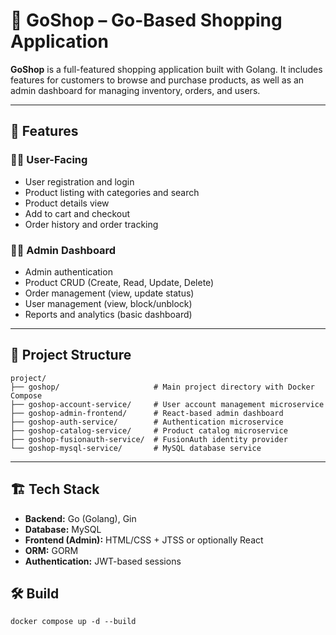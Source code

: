 # 🛒 GoShop – Go-Based Shopping Application

**GoShop** is a full-featured shopping application built with Golang. It includes features for customers to browse and purchase products, as well as an admin dashboard for managing inventory, orders, and users.

---

## 🚀 Features

### 🧑‍💻 User-Facing
- User registration and login
- Product listing with categories and search
- Product details view
- Add to cart and checkout
- Order history and order tracking

### 👨‍💼 Admin Dashboard
- Admin authentication
- Product CRUD (Create, Read, Update, Delete)
- Order management (view, update status)
- User management (view, block/unblock)
- Reports and analytics (basic dashboard)

---

## 📁 Project Structure

```
project/
├── goshop/                     # Main project directory with Docker Compose
├── goshop-account-service/     # User account management microservice
├── goshop-admin-frontend/      # React-based admin dashboard
├── goshop-auth-service/        # Authentication microservice
├── goshop-catalog-service/     # Product catalog microservice
├── goshop-fusionauth-service/  # FusionAuth identity provider
└── goshop-mysql-service/       # MySQL database service
```

---

## 🏗️ Tech Stack

- **Backend:** Go (Golang), Gin 
- **Database:** MySQL
- **Frontend (Admin):** HTML/CSS + JTSS or optionally React
- **ORM:** GORM 
- **Authentication:** JWT-based sessions

## 🛠️ Build
```
docker compose up -d --build
```
